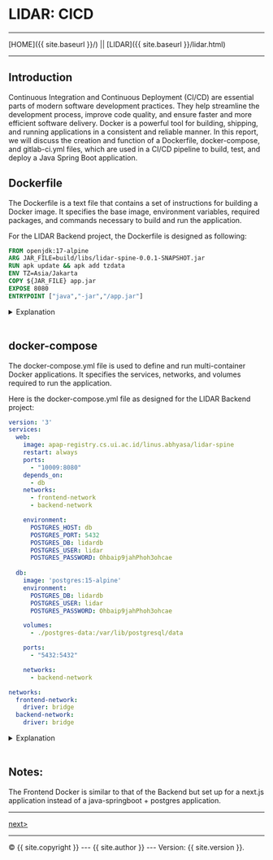 # LIDAR: CICD

----------

[HOME]({{ site.baseurl }}/) || [LIDAR]({{ site.baseurl }}/lidar.html) 

----------

## Introduction

Continuous Integration and Continuous Deployment (CI/CD) are essential parts of modern software development practices. 
They help streamline the development process, improve code quality, and ensure faster and more efficient software delivery. 
Docker is a powerful tool for building, shipping, and running applications in a consistent and reliable manner. 
In this report, we will discuss the creation and function of a Dockerfile, docker-compose, and gitlab-ci.yml files, 
which are used in a CI/CD pipeline to build, test, and deploy a Java Spring Boot application.

## Dockerfile

The Dockerfile is a text file that contains a set of instructions for building a Docker image. 
It specifies the base image, environment variables, required packages, and commands necessary to build and run the application. 

For the LIDAR Backend project, the Dockerfile is designed as following:

~~~~~~ Dockerfile
FROM openjdk:17-alpine
ARG JAR_FILE=build/libs/lidar-spine-0.0.1-SNAPSHOT.jar
RUN apk update && apk add tzdata
ENV TZ=Asia/Jakarta
COPY ${JAR_FILE} app.jar
EXPOSE 8080
ENTRYPOINT ["java","-jar","/app.jar"]
~~~~~~~~

<details>
    <summary>Explanation</summary>

* `FROM openjdk:17-alpine` - 
This specifies the base image that this Docker image will be built on. 
In this case, we are using the openjdk:17-alpine image, which is a lightweight Linux distribution with OpenJDK 17 installed.
<br>

* `ARG JAR_FILE=build/libs/lidar-spine-0.0.1-SNAPSHOT.jar` - 
This line specifies a build-time argument called JAR_FILE, which is used to specify the name and location of the application jar file. 
By default, it is set to build/libs/lidar-spine-0.0.1-SNAPSHOT.jar.
<br>

* `RUN apk update && apk add tzdata` - 
This line updates the package index and installs the tzdata package, which is required to set the timezone in the next line.
<br>

* `ENV TZ=Asia/Jakarta` - 
This sets the timezone to Asia/Jakarta.
<br>

* `COPY ${JAR_FILE} app.jar` - 
This copies the application jar file specified by the JAR_FILE argument to the container and renames it to app.jar.
<br>

* `EXPOSE 8080` - 
This exposes port 8080, which is the default port that the application runs on.
<br>

* `ENTRYPOINT ["java","-jar","/app.jar"]` - 
This specifies the command that should be run when the container starts. 
In this case, it runs the Java Virtual Machine and starts the application by running the app.jar file.

</details>
<br>

## docker-compose

The docker-compose.yml file is used to define and run multi-container Docker applications. 
It specifies the services, networks, and volumes required to run the application. 

Here is the docker-compose.yml file as designed for the LIDAR Backend project:

~~~~~~ yaml
version: '3'
services:
  web:
    image: apap-registry.cs.ui.ac.id/linus.abhyasa/lidar-spine
    restart: always
    ports:
      - "10009:8080"
    depends_on:
      - db
    networks:
      - frontend-network
      - backend-network

    environment:
      POSTGRES_HOST: db
      POSTGRES_PORT: 5432
      POSTGRES_DB: lidardb
      POSTGRES_USER: lidar
      POSTGRES_PASSWORD: Ohbaip9jahPhoh3ohcae
      
  db:
    image: 'postgres:15-alpine'
    environment:
      POSTGRES_DB: lidardb
      POSTGRES_USER: lidar
      POSTGRES_PASSWORD: Ohbaip9jahPhoh3ohcae

    volumes:
      - ./postgres-data:/var/lib/postgresql/data

    ports:
      - "5432:5432"

    networks:
      - backend-network

networks:
  frontend-network:
    driver: bridge
  backend-network:
    driver: bridge
~~~~~~~~

<details>
    <summary>Explanation</summary>

* `version: '3'`: 
specifies the version of the Docker Compose file format that this file adheres to.
<br>

* `services`: 
this section defines the services that make up the application. 
In this case, there are two services defined, web and db.
<br>

<details>
<summary>Web</summary>

* `web`: 
this is the name of the first service.
<br>

* `container_name`: 
this sets the name of the container to be created. 
In this case, it is set to lidar-spine.
<br>

* `image`: 
this specifies the image to use for the container. 
It uses the value of the $REGISTRY_SERVER environment variable to construct the image name.
In the case for the LIDAR project, the registry server stores previously compiled images of the project, simplifying deployment.
<br>

* `restart`: 
specifies the restart policy for the container. 
In this case, it is set to always, which means that the container will always be restarted unless it is explicitly stopped.
This is needed in this case due to the server on which the LIDAR project is hosted is prone to restarts.
<br>

* `ports`: 
this specifies the ports to expose on the container and the host. 
In this case, it exposes port 8080 on the container and 10009 on the host.
The port 10009:8080 is used as the Springboot project is set to deploy on port 8080 but the provided external port is 10009.
<br>

* `depends_on`:
this specifies that this service requires another service to be able to run. 
In this case, the web service requires the db service to be functional.
<br>

* `networks`: 
this specifies the networks the container should use. 
In this case, the service is assigned to use the **frontend-network** and the **backend-network**.
This is so that the web service can access both the external network and the internal network.

</details>
<br>

<details>
<summary>db</summary>

* `db`:
this is the name of the second service.
<br>

* `image`:
this sets the image for this service to postgres, this is due to the LIDAR project using postgres as the database system.
<br>

* `environment`:
Like before this defines the environment variables used.
In this case, the environment variables are those required to set up the database.
<br>

* `volumes`: 
this mounts a volume from the host into the container. 
In this case, it mounts the system's stored data to the container.
<br>

* `ports`:
In this case, it exposes port 5432 on the container and the host.
The port 5432:5432 is used as postgres by default uses port 5432.
<br>

* `networks`:
In this case, the service is assigned to only use the **backend-network**.
This is so that the db service can access both the internal network without being exposed externally.

</details>
<br>

* `networks`:
this section defines the network paths that are used within the application. 
In this case, there are two networks defined, **frontend-network** and **backend-network**.
These networks are both bridge networks. 
The use of networks in this application is so that external users do not have direct access to the database which is on
the **backend-network** only.

</details>
<br>

## Notes:

The Frontend Docker is similar to that of the Backend but set up for a next.js application instead of a java-springboot +
postgres application.

----------

[next>](cicd2.md)

----------

 © {{ site.copyright }} --- {{ site.author }} --- Version: {{ site.version }}.
